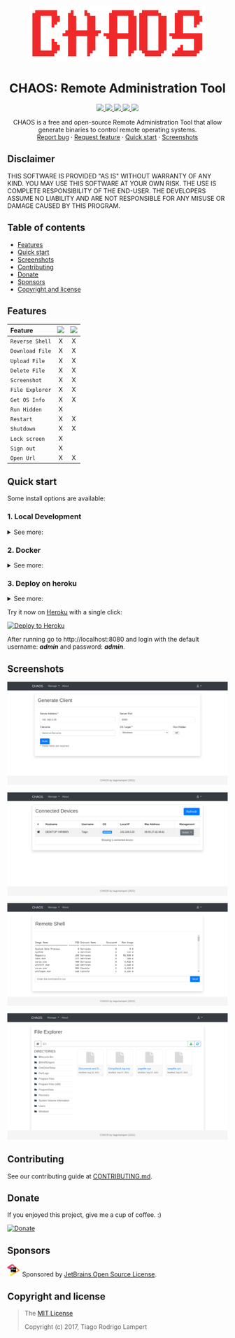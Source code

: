 <p align="center">
  <a href="#">
    <img src="https://raw.githubusercontent.com/tiagorlampert/CHAOS/master/public/logo.png" alt="CHAOS logo" width="400" height="130">
  </a>
</p>

<h1 align="center">CHAOS: Remote Administration Tool</h1>
<p align="center">
  <a href="https://golang.org/">
    <img src="https://img.shields.io/badge/Golang-1.16-blue.svg?style=flat-square">
  </a>
    <a href="https://github.com/tiagorlampert/CHAOS/releases">
    <img src="https://img.shields.io/badge/Release-v5-red.svg?style=flat-square">
  </a>
  <a href="https://github.com/tiagorlampert/CHAOS/blob/master/LICENSE">
    <img src="https://img.shields.io/badge/License-MIT-yellow.svg?style=flat-square">
  </a>
  <a href="https://hub.docker.com/r/tiagorlampert/chaos">
    <img src="https://img.shields.io/docker/pulls/tiagorlampert/chaos.svg?style=flat-square">
  </a>
    <a href="https://opensource.org">
    <img src="https://img.shields.io/badge/Open%20Source-%E2%9D%A4-brightgreen.svg?style=flat-square">
  </a>
</p>

<p align="center">
  CHAOS is a free and open-source Remote Administration Tool that allow generate binaries to control remote operating systems.
  <br>
  <a href="https://github.com/tiagorlampert/chaos/issues/new">Report bug</a>
  ·
  <a href="https://github.com/tiagorlampert/chaos/issues/new">Request feature</a>
  ·
  <a href="#quick-start">Quick start</a>
  ·
  <a href="#screenshots">Screenshots</a>
</p>


## Disclaimer

THIS SOFTWARE IS PROVIDED "AS IS" WITHOUT WARRANTY OF ANY KIND. YOU MAY USE THIS SOFTWARE AT YOUR OWN RISK. THE USE IS COMPLETE RESPONSIBILITY OF THE END-USER. THE DEVELOPERS ASSUME NO LIABILITY AND ARE NOT RESPONSIBLE FOR ANY MISUSE OR DAMAGE CAUSED BY THIS PROGRAM.


## Table of contents

- [Features](#features)
- [Quick start](#quick-start)
- [Screenshots](#screenshots)
- [Contributing](#contributing)
- [Donate](#donate)
- [Sponsors](#sponsors)
- [Copyright and license](#copyright-and-license)

## Features

| Feature         |  <img src="https://img.shields.io/badge/Windows-0078D6?style=for-the-badge&logo=windows&logoColor=white"/>   |  <img src="https://img.shields.io/badge/Linux-FCC624?style=for-the-badge&logo=linux&logoColor=black"/> |
|:----------------|:-------:|:------:|
| `Reverse Shell` |    X    |    X   |
| `Download File` |    X    |    X   |
| `Upload File`   |    X    |    X   |
| `Delete File`   |    X    |    X   |
| `Screenshot`    |    X    |    X   |
| `File Explorer` |    X    |    X   |
| `Get OS Info`   |    X    |    X   |
| `Run Hidden`    |    X    |        |
| `Restart`       |    X    |    X   |
| `Shutdown`      |    X    |    X   |
| `Lock screen`   |    X    |        |
| `Sign out`      |    X    |        |
| `Open Url`      |    X    |    X   |

## Quick start

Some install options are available:

### 1. Local Development
<details>
  <summary>See more:</summary>

```bash
# Install dependencies
$ sudo apt install golang git -y

# Get this repository
$ git clone https://github.com/tiagorlampert/CHAOS

# Go into the repository
$ cd CHAOS/

# Run
$ PORT=8080 DATABASE_NAME=chaos go run cmd/chaos/main.go
```

</details>

### 2. Docker
<details>
  <summary>See more:</summary>

#### Linux
```bash
# Create a shared directory between the host and container
$ mkdir ~/chaos-container

$ docker run -it -v ~/chaos-container:/database/ -v ~/chaos-container:/temp/ \
  -e PORT=8080 -p 8080:8080 tiagorlampert/chaos:latest
```

#### Windows
```bash
# Create a shared directory between the host and container
$ md c:\chaos-container

$ docker run -it -v c:/chaos-container:/database/ -v c:/chaos-container:/temp/ -e PORT=8080 -p 8080:8080 tiagorlampert/chaos:latest
```

</details>

### 3. Deploy on heroku

<details>
  <summary>See more:</summary>

Is recommended setting up an environment variable  ```SECRET_KEY=your_secret``` with your own secret.

</details>

Try it now on [Heroku](https://www.heroku.com/) with a single click:

[![Deploy to Heroku](https://www.herokucdn.com/deploy/button.svg)](https://heroku.com/deploy)

After running go to http://localhost:8080 and login with the default username: ***admin*** and password: ***admin***.

## Screenshots
![generate](public/generate.png)

![devices](public/devices.png)

![shell](public/shell.png)

![explorer](public/explorer.png)

## Contributing
See our contributing guide at [CONTRIBUTING.md](../master/CONTRIBUTING.md).

## Donate
If you enjoyed this project, give me a cup of coffee. :)

[![Donate](https://www.paypalobjects.com/en_US/i/btn/btn_donateCC_LG.gif)](https://www.paypal.com/cgi-bin/webscr?cmd=_donations&business=SG83FSKPKCRJ6&currency_code=USD&source=url)

## Sponsors
<img src="https://raw.githubusercontent.com/tiagorlampert/CHAOS/master/public/jetbrains.png" width="30" height="30" /> Sponsored by [JetBrains Open Source License](https://www.jetbrains.com/buy/opensource/).

## Copyright and license

>The [MIT License](https://github.com/tiagorlampert/CHAOS/blob/master/LICENSE)
>
>Copyright (c) 2017, Tiago Rodrigo Lampert
>
